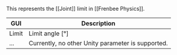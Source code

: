 This represents the [[Joint]] limit in [[Frenbee Physics]].

|GUI|Description|
|---|---|
|Limit|Limit angle [°]|
|...|Currently, no other Unity parameter is supported.|